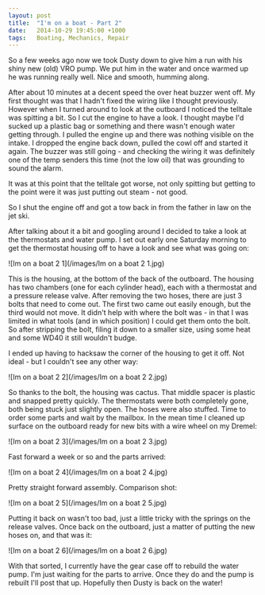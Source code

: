 ```yaml
---
layout: post
title:  "I'm on a boat - Part 2"
date:   2014-10-29 19:45:00 +1000
tags:   Boating, Mechanics, Repair
---
```


So a few weeks ago now we took Dusty down to give him a run with his shiny new (old) VRO pump.  We put him in the water and once warmed up he was running really well.  Nice and smooth, humming along.

After about 10 minutes at a decent speed the over heat buzzer went off.  My first thought was that I hadn't fixed the wiring like I thought previously.  However when I turned around to look at the outboard I noticed the telltale was spitting a bit.  So I cut the engine to have a look.  I thought maybe I'd sucked up a plastic bag or something and there wasn't enough water getting through.  I pulled the engine up and there was nothing visible on the intake.  I dropped the engine back down, pulled the cowl off and started it again.  The buzzer was still going - and checking the wiring it was definitely one of the temp senders this time (not the low oil) that was grounding to sound the alarm.

It was at this point that the telltale got worse, not only spitting but getting to the point were it was just putting out steam - not good.

So I shut the engine off and got a tow back in from the father in law on the jet ski.

After talking about it a bit and googling around I decided to take a look at the thermostats and water pump.  I set out early one Saturday morning to get the thermostat housing off to have a look and see what was going on:

![Im on a boat 2 1](/images/Im on a boat 2 1.jpg)

This is the housing, at the bottom of the back of the outboard.  The housing has two chambers (one for each cylinder head), each with a thermostat and a pressure release valve.  After removing the two hoses, there are just 3 bolts that need to come out.  The first two came out easily enough, but the third would not move.  It didn't help with where the bolt was - in that I was limited in what tools (and in which position) I could get them onto the bolt.  So after stripping the bolt, filing it down to a smaller size, using some heat and some WD40 it still wouldn't budge.

I ended up having to hacksaw the corner of the housing to get it off.  Not ideal - but I couldn't see any other way:

![Im on a boat 2 2](/images/Im on a boat 2 2.jpg)

So thanks to the bolt, the housing was cactus.  That middle spacer is plastic and snapped pretty quickly.  The thermostats were both completely gone, both being stuck just slightly open.  The hoses were also stuffed.  Time to order some parts and wait by the mailbox.  In the mean time I cleaned up surface on the outboard ready for new bits with a wire wheel on my Dremel:

![Im on a boat 2 3](/images/Im on a boat 2 3.jpg)

Fast forward a week or so and the parts arrived:

![Im on a boat 2 4](/images/Im on a boat 2 4.jpg)

Pretty straight forward assembly.  Comparison shot:

![Im on a boat 2 5](/images/Im on a boat 2 5.jpg)

Putting it back on wasn't too bad, just a little tricky with the springs on the release valves.  Once back on the outboard, just a matter of putting the new hoses on, and that was it:

![Im on a boat 2 6](/images/Im on a boat 2 6.jpg)

With that sorted, I currently have the gear case off to rebuild the water pump.  I'm just waiting for the parts to arrive.  Once they do and the pump is rebuilt I'll post that up.  Hopefully then Dusty is back on the water!